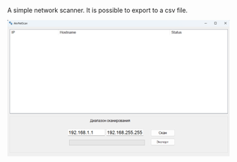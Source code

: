 A simple network scanner. It is possible to export to a csv file.

![Alt text](img.png?raw=true "Optional Title")
